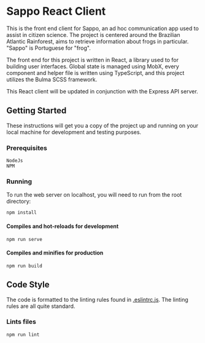 # Sappo React Client

This is the front end client for Sappo, an ad hoc communication app used to assist in citizen science. The project is centered around the Brazilian Atlantic Rainforest, aims to retrieve information about frogs in particular. "Sappo" is Portuguese for "frog".

The front end for this project is written in React, a library used to for building user interfaces. Global state is managed using MobX, every component and helper file is written using TypeScript, and this project utilizes the Bulma SCSS framework.

This React client will be updated in conjunction with the Express API server.

## Getting Started

These instructions will get you a copy of the project up and running on your local machine for development and testing purposes.

### Prerequisites

```
NodeJs
NPM
```

### Running

To run the web server on localhost, you will need to run from the root directory: 

```
npm install
```

#### Compiles and hot-reloads for development
```
npm run serve
```

#### Compiles and minifies for production
```
npm run build
```

## Code Style

The code is formatted to the linting rules found in [.eslintrc.js](.eslintrc.js). The linting rules are all quite standard.

### Lints files
```
npm run lint
```
